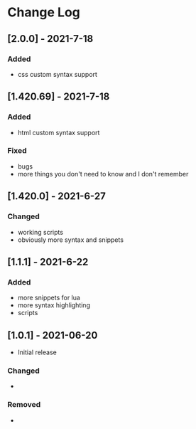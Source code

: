# Change Log

## [2.0.0] - 2021-7-18
### Added
- css custom syntax support
## [1.420.69] - 2021-7-18
### Added
- html custom syntax support
### Fixed
- bugs
- more things you don't need to know and I don't remember


## [1.420.0] - 2021-6-27

### Changed
- working scripts
- obviously more syntax and snippets

## [1.1.1] - 2021-6-22
### Added

- more snippets for lua
- more syntax highlighting
- scripts 

## [1.0.1] - 2021-06-20
- Initial release


### Changed
-

### Removed
-